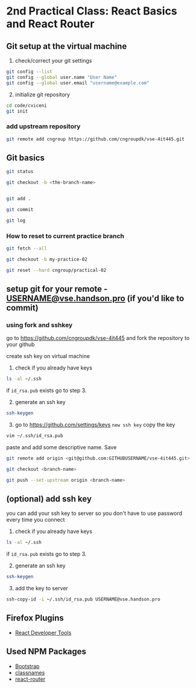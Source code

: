 # 2nd Practical Class: React Basics and React Router

## Git setup at the virtual machine

1. check/correct your git settings

```bash
git config --list
git config --global user.name "User Name"
git config --global user.email "username@example.com"
```

2. initialize git repository

```bash
cd code/cviceni
git init
```

### add upstream repository

```bash
git remote add cngroup https://github.com/cngroupdk/vse-4it445.git
```

## Git basics

```bash
git status

git checkout -b <the-branch-name>


git add .

git commit

git log
```

### How to reset to current practice branch

```bash
git fetch --all

git checkout -b my-practice-02

git reset --hard cngroup/practical-02
```

## setup git for your remote - USERNAME@vse.handson.pro (if you'd like to commit)

### using fork and sshkey

go to https://github.com/cngroupdk/vse-4it445 and fork the repository to your github

create ssh key on virtual machine

1. check if you already have keys

```bash
ls -al ~/.ssh
```

if `id_rsa.pub` exists go to step 3.

2. generate an ssh key

```bash
ssh-keygen
```

3. go to https://github.com/settings/keys `new ssh key`
   copy the key

```bash
vim ~/.ssh/id_rsa.pub
```

paste and add some descriptive name. Save

```bash
git remote add origin <git@github.com:GITHUBUSERNAME/vse-4it445.git>

git checkout <branch-name>

git push --set-upstream origin <branch-name>
```

## (optional) add ssh key

you can add your ssh key to server so you don't have to use password every time you connect

1. check if you already have keys

```bash
ls -al ~/.ssh
```

if `id_rsa.pub` exists go to step 3.

2. generate an ssh key

```bash
ssh-keygen
```

3. add the key to server

```bash
ssh-copy-id -i ~/.ssh/id_rsa.pub USERNAME@vse.handson.pro
```

## Firefox Plugins

- [React Developer Tools](https://addons.mozilla.org/en-us/firefox/addon/react-devtools/)

## Used NPM Packages

- [Bootstrap](http://getbootstrap.com/)
- [classnames](https://github.com/JedWatson/classnames)
- [react-router](https://github.com/ReactTraining/react-router)
